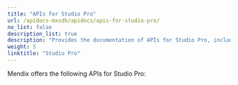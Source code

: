 ```yaml
---
title: "APIs for Studio Pro"
url: /apidocs-mxsdk/apidocs/apis-for-studio-pro/
no_list: false
description_list: true
description: "Provides the documentation of APIs for Studio Pro, including Extensibility API and Mendix Runtime API."
weight: 5
linktitle: "Studio Pro"
---
```


Mendix offers the following APIs for Studio Pro:
